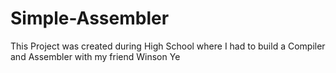 # Simple-Assembler
This Project was created during High School where I had to build a Compiler and Assembler with my friend Winson Ye
